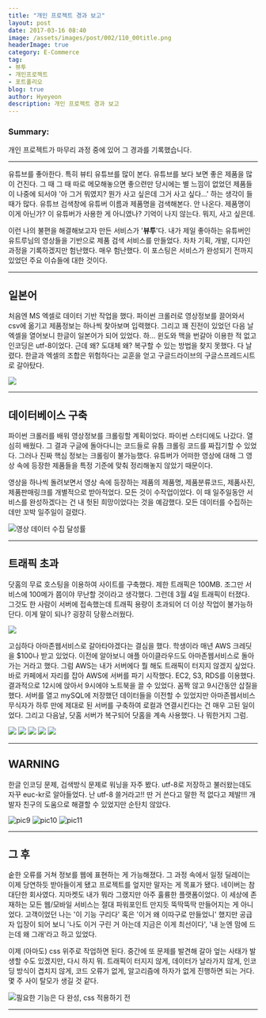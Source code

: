 ```yaml
---
title: "개인 프로젝트 경과 보고"
layout: post
date: 2017-03-16 08:40
image: /assets/images/post/002/110_00title.png
headerImage: true
category: E-Commerce
tag:
- 뷰투
- 개인프로젝트
- 포트폴리오
blog: true
author: Hyeyeon
description: 개인 프로젝트 경과 보고
---
```


### Summary:

개인 프로젝트가 마무리 과정 중에 있어 그 경과를 기록했습니다.

---

유튜브를 좋아한다. 특히 뷰티 유튜브를 많이 본다. 유튜브를 보다 보면 좋은 제품을 많이 건진다. 그 때 그 때 따로 메모해놓으면 좋으련만 당시에는 별 느낌이 없었던 제품들이 나중에 되서야 '아 그거 뭐였지? 뭔가 사고 싶은데 그거 사고 싶다...' 하는 생각이 들 때가 많다. 유튜브 검색창에 유튜버 이름과 제품명을 검색해본다. 안 나온다. 제품명이 이게 아닌가? 이 유튜버가 사용한 게 아니였나? 기억이 나지 않는다. 뭐지, 사고 싶은데.

이런 나의 불편을 해결해보고자 만든 서비스가 '**뷰투**'다. 내가 제일 좋아하는 유튜버인 유트루님의 영상들을 기반으로 제품 검색 서비스를 만들었다. 차차 기획, 개발, 디자인 과정을 기록하겠지만 험난했다. 매우 험난했다. 이 포스팅은 서비스가 완성되기 전까지 있었던 주요 이슈들에 대한 것이다.

---

## 일본어

처음엔 MS 엑셀로 데이터 기반 작업을 했다. 파이썬 크롤러로 영상정보를 끌어와서 csv에 옮기고 제품정보는 하나씩 찾아보며 입력했다. 그리고 꽤 진전이 있었던 다음 날 엑셀을 열어보니 한글이 일본어가 되어 있었다. 하... 윈도와 맥을 번갈아 이용한 적 없고 인코딩은 utf-8이었다. 근데 왜? 도대체 왜? 복구할 수 있는 방법을 찾지 못했다. 다 날렸다. 한글과 엑셀의 조합은 위험하다는 교훈을 얻고 구글드라이브의 구글스프레드시트로 갈아탔다.

![](/assets/images/post/002/110_08.png)

---

## 데이터베이스 구축

파이썬 크롤러를 배워 영상정보를 크롤링할 계획이었다. 파이썬 스터디에도 나갔다. 열심히 배웠다. 그 결과 구글에 돌아다니는 코드들로 유툽 크롤링 코드를 짜집기할 수 있었다. 그러나 진짜 핵심 정보는 크롤링이 불가능했다. 유튜버가 어떠한 영상에 대해 그 영상 속에 등장한 제품들을 특정 기준에 맞춰 정리해놓지 않았기 때문이다.

영상을 하나씩 돌려보면서 영상 속에 등장하는 제품의 제품명, 제품분류코드, 제품사진, 제품판매링크를 개별적으로 받아적었다. 모든 것이 수작업이었다. 이 때 일주일동안 서비스를 완성하겠다는 건 내 헛된 희망이었다는 것을 예감했다. 모든 데이터를 수집하는데만 꼬박 일주일이 걸렸다.

![영상 데이터 수집 달성률](/assets/images/post/002/110_01.png)

---

## 트래픽 초과

닷홈의 무료 호스팅을 이용하여 사이트를 구축했다. 제한 트래픽은 100MB. 조그만 서비스에 100메가 쯤이야 무난할 것이라고 생각했다. 그런데 3월 4일 트래픽이 터졌다. 그것도 한 사람이 서버에 접속했는데 트래픽 용량이 초과되어 더 이상 작업이 불가능하단다. 이게 말이 되나? 굉장히 당황스러웠다.

![](/assets/images/post/002/110_02.png)

고심하다 아마존웹서비스로 갈아타야겠다는 결심을 했다. 학생이라 매년 AWS 크레딧을 $100나 받고 있었다. 이전에 알아보니 애플 아이클라우드도 아마존웹서비스로 돌아가는 거라고 했다. 그럼 AWS는 내가 서버에다 뭘 해도 트래픽이 터지지 않겠지 싶었다. 바로 카페에서 자리를 잡아 AWS에 서버를 파기 시작했다. EC2, S3, RDS를 이용했다. 결과적으로 12시에 앉아서 9시에야 노트북을 끌 수 있었다. 꼼짝 않고 9시간동안 삽질을 했다. 서버를 열고 mySQL에 저장했던 데이터들을 이전할 수 있었지만 아마존웹서비스 무식자가 하루 만에 제대로 된 서버를 구축하여 로컬과 연결시킨다는 건 매우 고된 일이었다. 그리고 다음날, 닷홈 서버가 복구되어 닷홈을 계속 사용했다. 나 뭐한거지 그럼.

![](/assets/images/post/002/110_03.png)
![](/assets/images/post/002/110_04.png)
![](/assets/images/post/002/110_05.png)
![](/assets/images/post/002/110_06.png)
![](/assets/images/post/002/110_07.png)

---

## WARNING

한글 인코딩 문제, 검색방식 문제로 워닝을 자주 봤다. utf-8로 저장하고 불러왔는데도 자꾸 euc-kr로 알아들었다. 난 utf-8 쓸거라고!! 딴 거 쓴다고 말한 적 없다고 제발!!! 개발자 친구의 도움으로 해결할 수 있었지만 순탄치 않았다.

![pic9](/assets/images/post/002/110_09.png)
![pic10](/assets/images/post/002/110_10.png)
![pic11](/assets/images/post/002/110_11.png)

---

## 그 후

숱한 오류를 거쳐 정보를 웹에 표현하는 게 가능해졌다. 그 과정 속에서 일정 딜레이는 이제 당연하듯 받아들이게 됐고 프로젝트를 엎지만 말자는 게 목표가 됐다. 네이버는 참 대단한 회사였다. 지마켓도 내가 뭐라 그랬지만 아주 훌륭한 플랫폼이었다. 이 세상에 존재하는 모든 웹/모바일 서비스는 절대 파워포인트 만지듯 뚝딱뚝딱 만들어지는 게 아니었다. 고객이었던 나는 '이 기능 구리다' 혹은 '이거 왜 이따구로 만들었니' 했지만 공급자 입장이 되어 보니 '나도 이거 구린 거 아는데 지금은 이게 최선이다', '내 눈엔 맘에 드는데 왜 그래'라고 하고 있었다.

이제 (아마도) css 위주로 작업하면 된다. 중간에 또 문제를 발견해 갈아 엎는 사태가 발생할 수도 있겠지만, 다시 하지 뭐. 트래픽이 터지지 않게, 데이터가 날라가지 않게, 인코딩 방식이 겹치지 않게, 코드 오류가 없게, 알고리즘에 하자가 없게 진행하면 되는 거다. 몇 주 사이 탈모가 생길 것 같다.

![필요한 기능은 다 완성, css 적용하기 전](/assets/images/post/002/110_12.png)

---
